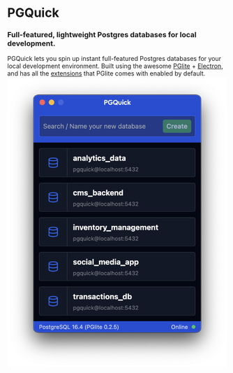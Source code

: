 # PGQuick

### Full-featured, lightweight Postgres databases for local development.

PGQuick lets you spin up instant full-featured Postgres databases for your local development environment.
Built using the awesome [PGlite](https://pglite.dev) + [Electron](https://www.electronjs.org), and has all the [extensions](https://pglite.dev/extensions) that PGlite comes with enabled by default.
![PGQuick screenshot](src/images/screenshot.png)
